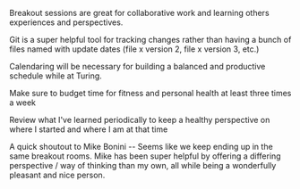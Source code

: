 Breakout sessions are great for collaborative work and learning others experiences and perspectives.

Git is a super helpful tool for tracking changes rather than having a bunch of files named with update dates (file x version 2, file x version 3, etc.)

Calendaring will be necessary for building a balanced and productive schedule while at Turing.

Make sure to budget time for fitness and personal health at least three times a week

Review what I've learned periodically to keep a healthy perspective on where I started and where I am at that time

A quick shoutout to Mike Bonini -- Seems like we keep ending up in the same breakout rooms. Mike has been super helpful by offering a differing perspective / way of thinking than my own, all while being a wonderfully pleasant and nice person.
